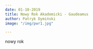 ```yaml
---
date: 01-10-2019
title: Nowy Rok Akademicki - Gaudeamus
author: Patryk Dymiński
image: "/img/pwr1.jpg"

---
```

nowy rok